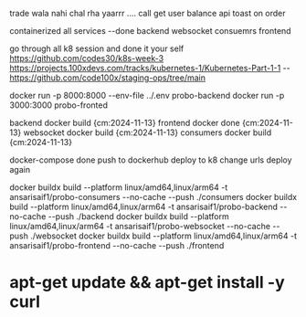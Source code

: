 trade wala nahi chal rha yaarrr ....
call get user balance api
toast on order

containerized all services --done
    backend
    websocket
    consuemrs
    frontend

go through all k8 session and done it  your self
    https://github.com/codes30/k8s-week-3
    https://projects.100xdevs.com/tracks/kubernetes-1/Kubernetes-Part-1-1
    --https://github.com/code100x/staging-ops/tree/main

docker run -p 8000:8000 --env-file ../.env probo-backend
docker run -p 3000:3000 probo-fronted


backend docker build {cm:2024-11-13}
frontend docker done {cm:2024-11-13}
websocket docker build {cm:2024-11-13}
consumers docker build {cm:2024-11-13}

docker-compose done 
push to dockerhub
deploy to k8
change urls 
deploy again


 docker buildx build --platform linux/amd64,linux/arm64 -t ansarisaif1/probo-consumers --no-cache --push ./consumers
 docker buildx build --platform linux/amd64,linux/arm64 -t ansarisaif1/probo-backend --no-cache --push ./backend
 docker buildx build --platform linux/amd64,linux/arm64 -t ansarisaif1/probo-websocket --no-cache --push ./websocket
 docker buildx build --platform linux/amd64,linux/arm64 -t ansarisaif1/probo-frontend --no-cache --push ./frontend



# apt-get update && apt-get install -y curl
